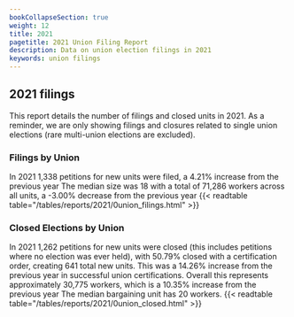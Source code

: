 ```yaml
---
bookCollapseSection: true
weight: 12
title: 2021
pagetitle: 2021 Union Filing Report
description: Data on union election filings in 2021
keywords: union filings
---
```


## 2021 filings

This report details the number of filings and closed units in 2021. As a reminder, we are only showing filings and closures related to single union elections (rare multi-union elections are excluded).

### Filings by Union
In 2021 1,338 petitions for new units were filed, a 4.21% increase from the previous year The median size was 18 with a total of 71,286 workers across all units, a -3.00% decrease from the previous year
{{< readtable table="/tables/reports/2021/0union_filings.html" >}}

### Closed Elections by Union
In 2021 1,262 petitions for new units were closed (this includes petitions where no election was ever held), with 50.79% closed with a certification order, creating 641 total new units. This was a 14.26% increase from the previous year in successful union certifications. Overall this represents approximately 30,775 workers, which is a 10.35% increase from the previous year The median bargaining unit has 20 workers.
{{< readtable table="/tables/reports/2021/0union_closed.html" >}}
